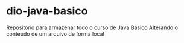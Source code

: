 # dio-java-basico
Repositório para armazenar todo o curso de Java Básico
Alterando o conteudo de um arquivo de forma local
